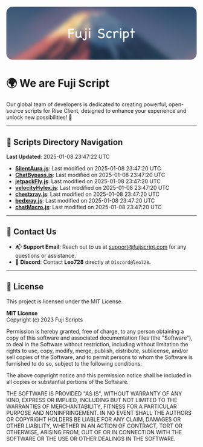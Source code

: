![Banner](.github/b.webp)

# 🌍 **We are Fuji Script**

Our global team of developers is dedicated to creating powerful, open-source scripts for Rise Client, designed to enhance your experience and unlock new possibilities! 🌟

---
<!-- SCRIPTS_NAVIGATION_START -->
## 📂 **Scripts Directory Navigation**

**Last Updated**: 2025-01-08 23:47:22 UTC

- **[SilentAura.js](scripts/SilentAura.js)**: Last modified on 2025-01-08 23:47:20 UTC
- **[ChatBypass.js](scripts/ChatBypass.js)**: Last modified on 2025-01-08 23:47:20 UTC
- **[jetpackFly.js](scripts/jetpackFly.js)**: Last modified on 2025-01-08 23:47:20 UTC
- **[velocityHylex.js](scripts/velocityHylex.js)**: Last modified on 2025-01-08 23:47:20 UTC
- **[chestxray.js](scripts/chestxray.js)**: Last modified on 2025-01-08 23:47:20 UTC
- **[bedxray.js](scripts/bedxray.js)**: Last modified on 2025-01-08 23:47:20 UTC
- **[chatMacro.js](scripts/chatMacro.js)**: Last modified on 2025-01-08 23:47:20 UTC

<!-- SCRIPTS_NAVIGATION_END -->

---

## 💬 **Contact Us**  
- 📬 **Support Email**: Reach out to us at [support@fujiscript.com](mailto:support@fujiscript.com) for any questions or assistance.  
- 💬 **Discord**: Contact **Leo728** directly at `Discord@leo728`.

---

## 📜 **License**

This project is licensed under the MIT License.  

**MIT License**  
Copyright (c) 2023 Fuji Scripts  

Permission is hereby granted, free of charge, to any person obtaining a copy of this software and associated documentation files (the "Software"), to deal in the Software without restriction, including without limitation the rights to use, copy, modify, merge, publish, distribute, sublicense, and/or sell copies of the Software, and to permit persons to whom the Software is furnished to do so, subject to the following conditions:  

The above copyright notice and this permission notice shall be included in all copies or substantial portions of the Software.  

THE SOFTWARE IS PROVIDED "AS IS", WITHOUT WARRANTY OF ANY KIND, EXPRESS OR IMPLIED, INCLUDING BUT NOT LIMITED TO THE WARRANTIES OF MERCHANTABILITY, FITNESS FOR A PARTICULAR PURPOSE AND NONINFRINGEMENT. IN NO EVENT SHALL THE AUTHORS OR COPYRIGHT HOLDERS BE LIABLE FOR ANY CLAIM, DAMAGES OR OTHER LIABILITY, WHETHER IN AN ACTION OF CONTRACT, TORT OR OTHERWISE, ARISING FROM, OUT OF OR IN CONNECTION WITH THE SOFTWARE OR THE USE OR OTHER DEALINGS IN THE SOFTWARE.  

